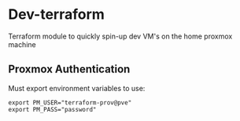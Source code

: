 # Dev-terraform

Terraform module to quickly spin-up dev VM's on the home proxmox machine

## Proxmox Authentication
Must export environment variables to use:
```
export PM_USER="terraform-prov@pve"
export PM_PASS="password"
```
